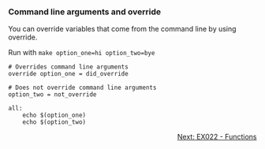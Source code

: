 ### Command line arguments and override

You can override variables that come from the command line by using override.

Run with `make option_one=hi option_two=bye`

```make
# Overrides command line arguments
override option_one = did_override

# Does not override command line arguments
option_two = not_override

all: 
	echo $(option_one)
	echo $(option_two)
```

<p align="right">
	<a href="https://github.com/AmrElsayyad/makefile-tutorial/tree/main/EX022%20-%20Functions" id="EX022">
		Next: EX022 - Functions
	</a>
</p>
